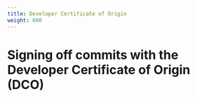 ```yaml
---
title: Developer Certificate of Origin
weight: 600
---
```

# Signing off commits with the Developer Certificate of Origin (DCO)
